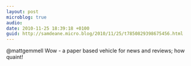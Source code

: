 ```yaml
---
layout: post
microblog: true
audio: 
date: 2010-11-25 18:39:18 +0100
guid: http://samdeane.micro.blog/2010/11/25/t7850829398675456.html
---
```

@mattgemmell Wow - a paper based vehicle for news and reviews; how quaint!
